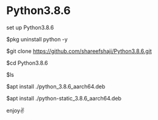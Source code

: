 # Python3.8.6
set up Python3.8.6

$pkg uninstall python -y

$git clone https://github.com/shareefshaji/Python3.8.6.git

$cd Python3.8.6

$ls

$apt install ./python_3.8.6_aarch64.deb

$apt install ./python-static_3.8.6_aarch64.deb

enjoy✌
